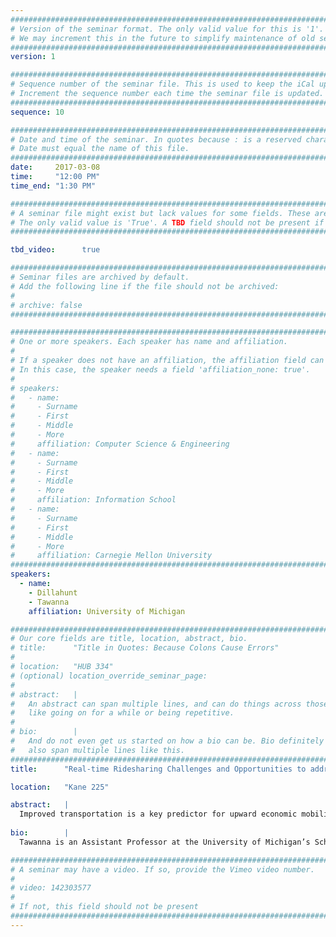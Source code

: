```yaml
---
################################################################################
# Version of the seminar format. The only valid value for this is '1'. 
# We may increment this in the future to simplify maintenance of old seminars.
################################################################################
version: 1

################################################################################
# Sequence number of the seminar file. This is used to keep the iCal up to date.
# Increment the sequence number each time the seminar file is updated.
################################################################################
sequence: 10

################################################################################
# Date and time of the seminar. In quotes because : is a reserved character.
# Date must equal the name of this file.
################################################################################
date:     2017-03-08
time:     "12:00 PM"
time_end: "1:30 PM"

################################################################################
# A seminar file might exist but lack values for some fields. These are 'TBD'. 
# The only valid value is 'True'. A TBD field should not be present if 'False'.
################################################################################

tbd_video:      true

################################################################################
# Seminar files are archived by default.
# Add the following line if the file should not be archived:
#
# archive: false
################################################################################

################################################################################
# One or more speakers. Each speaker has name and affiliation.
#
# If a speaker does not have an affiliation, the affiliation field can be removed.
# In this case, the speaker needs a field 'affiliation_none: true'.
#
# speakers:
#   - name: 
#     - Surname
#     - First
#     - Middle
#     - More
#     affiliation: Computer Science & Engineering 
#   - name: 
#     - Surname
#     - First
#     - Middle
#     - More
#     affiliation: Information School 
#   - name: 
#     - Surname
#     - First
#     - Middle
#     - More
#     affiliation: Carnegie Mellon University 
################################################################################
speakers:
  - name:
    - Dillahunt
    - Tawanna
    affiliation: University of Michigan

################################################################################
# Our core fields are title, location, abstract, bio.
# title:      "Title in Quotes: Because Colons Cause Errors"
# 
# location:   "HUB 334"
# (optional) location_override_seminar_page:
#
# abstract:   |
#   An abstract can span multiple lines, and can do things across those lines,
#   like going on for a while or being repetitive.
# 
# bio:        |
#   And do not even get us started on how a bio can be. Bio definitely can
#   also span multiple lines like this.
################################################################################
title:      "Real-time Ridesharing Challenges and Opportunities to address Issues of Unemployment among Low-Resourced Populations"

location:   "Kane 225"

abstract:   |
  Improved transportation is a key predictor for upward economic mobility, and the relationship between transportation and economic mobility is stronger than that between economic mobility and factors like crime, the percentage of two-parent families, and elementary-school test scores. Real-time ridesharing services (e.g., Uber and Lyft) are often touted as sharing-economy leaders and dramatically lower the cost of transportation. However, how to make these services work better among low-income and transportation-scarce households, how these individuals experience these services, and whether they encounter barriers in enlisting these services is unknown. This presentation will uncover the feasibility, challenges, and opportunities of deploying real-time ridesharing services in underserved and transportation-scarce areas in Detroit, MI. This presentation will also discuss opportunities for new transportation models to address the unemployment needs of low-resourced populations. 
  
bio:        |
  Tawanna is an Assistant Professor at the University of Michigan’s School of Information and holds a courtesy appointment with the Electrical Engineering and Computer Science Department. Tawanna received her Ph.D. in Human-Computer Interaction (HCI) from Carnegie Mellon University. She also holds a M.S. in Human-Computer Interaction from Carnegie Mellon, a M.S. in Computer Science from the Oregon Graduate Institute School of Science and Engineering at the Oregon Health and Science University, and a B.S. in Computer Engineering from North Carolina State University. In collaboration with colleagues, Tawanna uses human-centered and participatory design approaches, and research from multiple disciplines (i.e., psychology, ubiquitous computing, law, sociology, economics, design, and health) to explore the ways in which technology can be used to solve real-world problems, particularly among disadvantaged communities. 

################################################################################
# A seminar may have a video. If so, provide the Vimeo video number.
#
# video: 142303577
#
# If not, this field should not be present 
################################################################################
---
```

